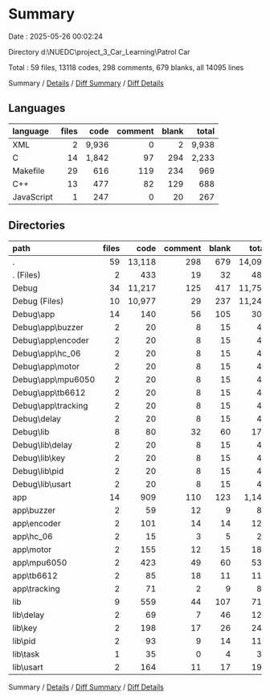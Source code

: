 # Summary

Date : 2025-05-26 00:02:24

Directory d:\\NUEDC\\project_3_Car_Learning\\Patrol Car

Total : 59 files,  13118 codes, 298 comments, 679 blanks, all 14095 lines

Summary / [Details](details.md) / [Diff Summary](diff.md) / [Diff Details](diff-details.md)

## Languages
| language | files | code | comment | blank | total |
| :--- | ---: | ---: | ---: | ---: | ---: |
| XML | 2 | 9,936 | 0 | 2 | 9,938 |
| C | 14 | 1,842 | 97 | 294 | 2,233 |
| Makefile | 29 | 616 | 119 | 234 | 969 |
| C++ | 13 | 477 | 82 | 129 | 688 |
| JavaScript | 1 | 247 | 0 | 20 | 267 |

## Directories
| path | files | code | comment | blank | total |
| :--- | ---: | ---: | ---: | ---: | ---: |
| . | 59 | 13,118 | 298 | 679 | 14,095 |
| . (Files) | 2 | 433 | 19 | 32 | 484 |
| Debug | 34 | 11,217 | 125 | 417 | 11,759 |
| Debug (Files) | 10 | 10,977 | 29 | 237 | 11,243 |
| Debug\\app | 14 | 140 | 56 | 105 | 301 |
| Debug\\app\\buzzer | 2 | 20 | 8 | 15 | 43 |
| Debug\\app\\encoder | 2 | 20 | 8 | 15 | 43 |
| Debug\\app\\hc_06 | 2 | 20 | 8 | 15 | 43 |
| Debug\\app\\motor | 2 | 20 | 8 | 15 | 43 |
| Debug\\app\\mpu6050 | 2 | 20 | 8 | 15 | 43 |
| Debug\\app\\tb6612 | 2 | 20 | 8 | 15 | 43 |
| Debug\\app\\tracking | 2 | 20 | 8 | 15 | 43 |
| Debug\\delay | 2 | 20 | 8 | 15 | 43 |
| Debug\\lib | 8 | 80 | 32 | 60 | 172 |
| Debug\\lib\\delay | 2 | 20 | 8 | 15 | 43 |
| Debug\\lib\\key | 2 | 20 | 8 | 15 | 43 |
| Debug\\lib\\pid | 2 | 20 | 8 | 15 | 43 |
| Debug\\lib\\usart | 2 | 20 | 8 | 15 | 43 |
| app | 14 | 909 | 110 | 123 | 1,142 |
| app\\buzzer | 2 | 59 | 12 | 9 | 80 |
| app\\encoder | 2 | 101 | 14 | 14 | 129 |
| app\\hc_06 | 2 | 15 | 3 | 5 | 23 |
| app\\motor | 2 | 155 | 12 | 15 | 182 |
| app\\mpu6050 | 2 | 423 | 49 | 60 | 532 |
| app\\tb6612 | 2 | 85 | 18 | 11 | 114 |
| app\\tracking | 2 | 71 | 2 | 9 | 82 |
| lib | 9 | 559 | 44 | 107 | 710 |
| lib\\delay | 2 | 69 | 7 | 46 | 122 |
| lib\\key | 2 | 198 | 17 | 26 | 241 |
| lib\\pid | 2 | 93 | 9 | 14 | 116 |
| lib\\task | 1 | 35 | 0 | 4 | 39 |
| lib\\usart | 2 | 164 | 11 | 17 | 192 |

Summary / [Details](details.md) / [Diff Summary](diff.md) / [Diff Details](diff-details.md)